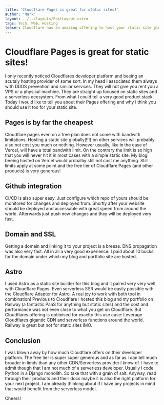 ```yaml
---
title: 'Cloudflare Pages is great for static sites!'
author: 'Mark'
layout: ../../layouts/PostLayout.astro
tags: Tech, Web, Hosting
teaser: Cloudflare has an amazing offering to host your static site globally and it costs nothing!
---
```


# Cloudflare Pages is great for static sites!

I only recently noticed Cloudflares developer platform and beeing an acutaly hosting provider of some sort.
In my head I associated them always with DDOS prevention and similar services.
They will not give you rent you a VPS or a physical machine. They are straight up focused on static sites and a serverless ecosystem.
From what I could tell a very good product stack.
Today I would like to tell you about their Pages offering and why I think you should use it too for your static site.

## Pages is by far the cheapest
Cloudflare pages even on a free plan does not come with bandwith limitations. Hosting a static site globally(!!!) on other
services will probably also not cost you much or nothing. However usually, like in the case of Vercel, will have a total bandwith
limit. On the contrary the limit is so high that you will never hit it in most cases with a simple static site. My blog beeing hosted
on Vercel would probalby still not cost me anything.
Still limits apply at some point and the free tier of Cloudflare Pages (and other products) is very generous!

## Github integration
CI/CD is also super easy. Just configure which repo of yours should be monitored for changes and deployed from. Shortly after
your website should be deployed and accessable with great speed from around the world. Afterwards just push new changes and they
will be deployed very fast.

## Domain and SSL
Getting a domain and linking it to your project is a breeze. DNS propagation was also very fast. All in all a very good
experience. I paid about 10 bucks for the domain under which my blog and portfolio site are hosted.

## Astro
I used Astro as a static site builder for this blog and it paired very very well with Cloudflare Pages. Even serverless SSR
would be easily possible with the Cloudflare Adapter for Astro. A real joy to work with both tool in combination!
Previous to Cloudflare I hosted this blog and my portfolio on Railway (a fantastic PaaS for anything but static sites) and the
cost and performance was not even close to what you get on Cloudflare. But Cloudflares offering is optimised for exaclty this use
case: Leverage Cloudflares gigantic CDN and serverless functions around the world. Railway is great but not for static sites IMO.

## Conclusion
I was blown away by how much Cloudflare offers on their developer platform. The free tier is super super generous and as far as I can tell
much broader in limits than any other CDN/Serverless provider I know of. I have to admit though that I am not much of a serverless developer. Usually I code Python in a Django monolith.
So take that with a grain of salt. Anyway, read through their products and their docs maybe it is also the right
platform for your next project. I am already thinking about if I have any projects in mind that would benefit  from the serverless model.

Cheers!
